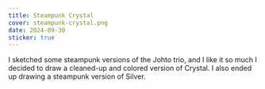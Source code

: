 ```yaml
---
title: Steampunk Crystal
cover: steampunk-crystal.png
date: 2024-09-30
sticker: true
---
```

I sketched some steampunk versions of the Johto trio, and I like it so much I decided to draw a cleaned-up and colored version of Crystal. I also ended up drawing a steampunk version of Silver.